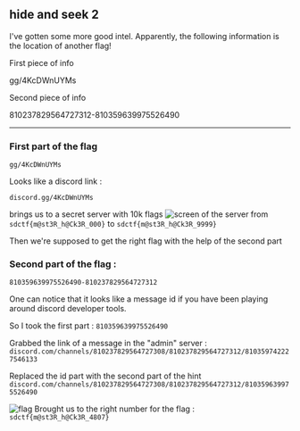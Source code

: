 ## hide and seek 2

I've gotten some more good intel. Apparently, the following information is the location of another flag!

First piece of info

gg/4KcDWnUYMs

Second piece of info

810237829564727312-810359639975526490

---------------------------------

### First part of the flag

    gg/4KcDWnUYMs

Looks like a discord link :

    discord.gg/4KcDWnUYMs

brings us to a secret server with 10k flags
![screen of the server](/media/master_hacker.png)
from `sdctf{m@st3R_h@Ck3R_000}` to `sdctf{m@st3R_h@Ck3R_9999}`

Then we're supposed to get the right flag with the help of the second part

### Second part of the flag :

    810359639975526490-810237829564727312

One can notice that it looks like a message id if you have been playing around discord developer tools.

So I took the first part : `810359639975526490`

Grabbed the link of a message in the "admin" server : `discord.com/channels/810237829564727308/810237829564727312/810359742227546133`

Replaced the id part with the second part of the hint `discord.com/channels/810237829564727308/810237829564727312/810359639975526490`

![flag](/media/flag.png)
Brought us to the right number for the flag : `sdctf{m@st3R_h@Ck3R_4807}`
